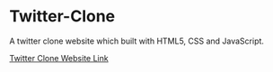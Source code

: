 # Twitter-Clone

A twitter clone website which built with HTML5, CSS and JavaScript.

[Twitter Clone Website Link](https://twitterclone-v1.web.app/)
